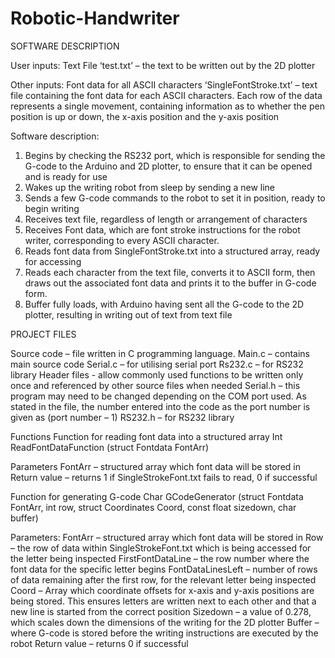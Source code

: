 # Robotic-Handwriter
 
SOFTWARE DESCRIPTION

User inputs:
Text File ‘test.txt’ – the text to be written out by the 2D plotter

Other inputs:
Font data for all ASCII characters ‘SingleFontStroke.txt’ – text file containing the font data for each ASCII characters. Each row of the data represents a single movement, containing information as to whether the pen position is up or down, the x-axis position and the y-axis position

Software description:
1. Begins by checking the RS232 port, which is responsible for sending the G-code to the Arduino and 2D plotter, to ensure that it can be opened and is ready for use
2. Wakes up the writing robot from sleep by sending a new line
3. Sends a few G-code commands to the robot to set it in position, ready to begin writing
4. Receives text file, regardless of length or arrangement of characters
5. Receives Font data, which are font stroke instructions for the robot writer, corresponding to every ASCII character.
6. Reads font data from SingleFontStroke.txt into a structured array, ready for accessing
7. Reads each character from the text file, converts it to ASCII form, then draws out the associated font data and prints it to the buffer in G-code form.
8. Buffer fully loads, with Arduino having sent all the G-code to the 2D plotter, resulting in writing out of text from text file

PROJECT FILES

Source code – file written in C programming language.
Main.c – contains main source code
Serial.c – for utilising serial port
Rs232.c – for RS232 library
Header files - allow commonly used functions to be written only once and referenced by other source files when needed
Serial.h – this program may need to be changed depending on the COM port used. As stated in the file, the number entered into the code as the port number is given as (port number – 1)
RS232.h – for RS232 library

Functions
Function for reading font data into a structured array
Int ReadFontDataFunction (struct Fontdata FontArr)

Parameters
FontArr – structured array which font data will be stored in
Return value – returns 1 if SingleStrokeFont.txt fails to read, 0 if successful

Function for generating G-code
Char GCodeGenerator (struct Fontdata FontArr, int row, struct Coordinates Coord, const float sizedown, char buffer)

Parameters:
FontArr – structured array which font data will be stored in
Row – the row of data within SingleStrokeFont.txt which is being accessed for the letter
being inspected
FirstFontDataLine – the row number where the font data for the specific letter begins
FontDataLinesLeft – number of rows of data remaining after the first row, for the relevant
letter being inspected
Coord – Array which coordinate offsets for x-axis and y-axis positions are being stored. This
ensures letters are written next to each other and that a new line is started from the correct
position
Sizedown – a value of 0.278, which scales down the dimensions of the writing for the 2D
plotter
Buffer – where G-code is stored before the writing instructions are executed by the robot
Return value – returns 0 if successful

